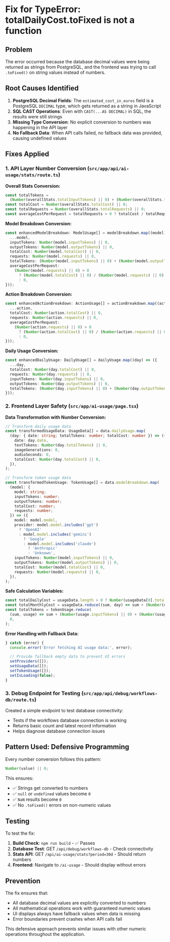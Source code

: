 # Fix for TypeError: totalDailyCost.toFixed is not a function

## Problem

The error occurred because the database decimal values were being returned as strings from PostgreSQL, and the frontend was trying to call `.toFixed()` on string values instead of numbers.

## Root Causes Identified

1. **PostgreSQL Decimal Fields**: The `estimated_cost_in_euros` field is a PostgreSQL `DECIMAL` type, which gets returned as a string in JavaScript
2. **SQL CAST Operations**: Even with `CAST(...AS DECIMAL)` in SQL, the results were still strings
3. **Missing Type Conversion**: No explicit conversion to numbers was happening in the API layer
4. **No Fallback Data**: When API calls failed, no fallback data was provided, causing undefined values

## Fixes Applied

### 1. API Layer Number Conversion (`src/app/api/ai-usage/stats/route.ts`)

**Overall Stats Conversion:**

```typescript
const totalTokens =
  (Number(overallStats.totalInputTokens) || 0) + (Number(overallStats.totalOutputTokens) || 0);
const totalCost = Number(overallStats.totalCost) || 0;
const totalRequests = Number(overallStats.totalRequests) || 0;
const averageCostPerRequest = totalRequests > 0 ? totalCost / totalRequests : 0;
```

**Model Breakdown Conversion:**

```typescript
const enhancedModelBreakdown: ModelUsage[] = modelBreakdown.map((model) => ({
  ...model,
  inputTokens: Number(model.inputTokens) || 0,
  outputTokens: Number(model.outputTokens) || 0,
  totalCost: Number(model.totalCost) || 0,
  requests: Number(model.requests) || 0,
  totalTokens: (Number(model.inputTokens) || 0) + (Number(model.outputTokens) || 0),
  averageCostPerRequest:
    (Number(model.requests) || 0) > 0
      ? (Number(model.totalCost) || 0) / (Number(model.requests) || 0)
      : 0,
}));
```

**Action Breakdown Conversion:**

```typescript
const enhancedActionBreakdown: ActionUsage[] = actionBreakdown.map((action) => ({
  ...action,
  totalCost: Number(action.totalCost) || 0,
  requests: Number(action.requests) || 0,
  averageCostPerRequest:
    (Number(action.requests) || 0) > 0
      ? (Number(action.totalCost) || 0) / (Number(action.requests) || 0)
      : 0,
}));
```

**Daily Usage Conversion:**

```typescript
const enhancedDailyUsage: DailyUsage[] = dailyUsage.map((day) => ({
  ...day,
  totalCost: Number(day.totalCost) || 0,
  requests: Number(day.requests) || 0,
  inputTokens: Number(day.inputTokens) || 0,
  outputTokens: Number(day.outputTokens) || 0,
  totalTokens: (Number(day.inputTokens) || 0) + (Number(day.outputTokens) || 0),
}));
```

### 2. Frontend Layer Safety (`src/app/ai-usage/page.tsx`)

**Data Transformation with Number Conversion:**

```typescript
// Transform daily usage data
const transformedUsageData: UsageData[] = data.dailyUsage.map(
  (day: { date: string; totalTokens: number; totalCost: number }) => ({
    date: day.date,
    textTokens: Number(day.totalTokens) || 0,
    imageGenerations: 0,
    audioSeconds: 0,
    totalCost: Number(day.totalCost) || 0,
  }),
);

// Transform token usage data
const transformedTokenUsage: TokenUsage[] = data.modelBreakdown.map(
  (model: {
    model: string;
    inputTokens: number;
    outputTokens: number;
    totalCost: number;
    requests: number;
  }) => ({
    model: model.model,
    provider: model.model.includes('gpt')
      ? 'OpenAI'
      : model.model.includes('gemini')
        ? 'Google'
        : model.model.includes('claude')
          ? 'Anthropic'
          : 'Unknown',
    inputTokens: Number(model.inputTokens) || 0,
    outputTokens: Number(model.outputTokens) || 0,
    totalCost: Number(model.totalCost) || 0,
    requests: Number(model.requests) || 0,
  }),
);
```

**Safe Calculation Variables:**

```typescript
const totalDailyCost = usageData.length > 0 ? Number(usageData[0].totalCost) || 0 : 0;
const totalMonthlyCost = usageData.reduce((sum, day) => sum + (Number(day.totalCost) || 0), 0);
const totalTokens = tokenUsage.reduce(
  (sum, usage) => sum + (Number(usage.inputTokens) || 0) + (Number(usage.outputTokens) || 0),
  0,
);
```

**Error Handling with Fallback Data:**

```typescript
} catch (error) {
  console.error('Error fetching AI usage data:', error);

  // Provide fallback empty data to prevent UI errors
  setProviders([]);
  setUsageData([]);
  setTokenUsage([]);
  setIsLoading(false);
}
```

### 3. Debug Endpoint for Testing (`src/app/api/debug/workflows-db/route.ts`)

Created a simple endpoint to test database connectivity:

- Tests if the workflows database connection is working
- Returns basic count and latest record information
- Helps diagnose database connection issues

## Pattern Used: Defensive Programming

Every number conversion follows this pattern:

```typescript
Number(value) || 0;
```

This ensures:

- ✅ Strings get converted to numbers
- ✅ `null` or `undefined` values become `0`
- ✅ `NaN` results become `0`
- ✅ No `.toFixed()` errors on non-numeric values

## Testing

To test the fix:

1. **Build Check**: `npm run build` - ✅ Passes
2. **Database Test**: GET `/api/debug/workflows-db` - Check connectivity
3. **Stats API**: GET `/api/ai-usage/stats?period=30d` - Should return numbers
4. **Frontend**: Navigate to `/ai-usage` - Should display without errors

## Prevention

The fix ensures that:

- All database decimal values are explicitly converted to numbers
- All mathematical operations work with guaranteed numeric values
- UI displays always have fallback values when data is missing
- Error boundaries prevent crashes when API calls fail

This defensive approach prevents similar issues with other numeric operations throughout the application.
